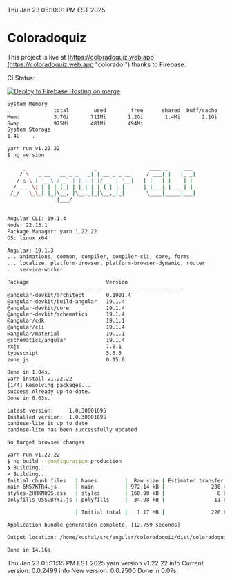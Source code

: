 Thu Jan 23 05:10:01 PM EST 2025

# Coloradoquiz


This project is live at [https://coloradoquiz.web.app](https://coloradoquiz.web.app "colorado!") thanks to Firebase.

CI Status: 

[![Deploy to Firebase Hosting on merge](https://github.com/teamkushal/coloradoquiz/actions/workflows/firebase-hosting-merge.yml/badge.svg)](https://github.com/teamkushal/coloradoquiz/actions/workflows/firebase-hosting-merge.yml)

```bash
System Memory
               total        used        free      shared  buff/cache   available
Mem:           3.7Gi       711Mi       1.2Gi       1.4Mi       2.1Gi       3.0Gi
Swap:          975Mi       481Mi       494Mi
System Storage
1.4G	.
```
```bash
yarn run v1.22.22
$ ng version

     _                      _                 ____ _     ___
    / \   _ __   __ _ _   _| | __ _ _ __     / ___| |   |_ _|
   / △ \ | '_ \ / _` | | | | |/ _` | '__|   | |   | |    | |
  / ___ \| | | | (_| | |_| | | (_| | |      | |___| |___ | |
 /_/   \_\_| |_|\__, |\__,_|_|\__,_|_|       \____|_____|___|
                |___/
    

Angular CLI: 19.1.4
Node: 22.13.1
Package Manager: yarn 1.22.22
OS: linux x64

Angular: 19.1.3
... animations, common, compiler, compiler-cli, core, forms
... localize, platform-browser, platform-browser-dynamic, router
... service-worker

Package                         Version
---------------------------------------------------------
@angular-devkit/architect       0.1901.4
@angular-devkit/build-angular   19.1.4
@angular-devkit/core            19.1.4
@angular-devkit/schematics      19.1.4
@angular/cdk                    19.1.1
@angular/cli                    19.1.4
@angular/material               19.1.1
@schematics/angular             19.1.4
rxjs                            7.8.1
typescript                      5.6.3
zone.js                         0.15.0
    
Done in 1.04s.
yarn install v1.22.22
[1/4] Resolving packages...
success Already up-to-date.
Done in 0.63s.
```
```bash
Latest version:     1.0.30001695
Installed version:  1.0.30001695
caniuse-lite is up to date
caniuse-lite has been successfully updated

No target browser changes
```
```bash
yarn run v1.22.22
$ ng build --configuration production
❯ Building...
✔ Building...
Initial chunk files   | Names         |  Raw size | Estimated transfer size
main-6N57KTR4.js      | main          | 972.14 kB |               200.42 kB
styles-2HHKNUOS.css   | styles        | 160.90 kB |                 8.88 kB
polyfills-O5SCBYYI.js | polyfills     |  34.98 kB |                11.52 kB

                      | Initial total |   1.17 MB |               220.82 kB

Application bundle generation complete. [12.759 seconds]

Output location: /home/kushal/src/angular/coloradoquiz/dist/coloradoquiz

Done in 14.16s.
```
Thu Jan 23 05:11:35 PM EST 2025
yarn version v1.22.22
info Current version: 0.0.2499
info New version: 0.0.2500
Done in 0.07s.

